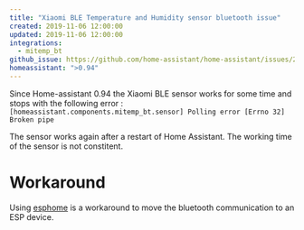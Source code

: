 ```yaml
---
title: "Xiaomi BLE Temperature and Humidity sensor bluetooth issue"
created: 2019-11-06 12:00:00
updated: 2019-11-06 12:00:00
integrations:
  - mitemp_bt
github_issue: https://github.com/home-assistant/home-assistant/issues/24313
homeassistant: ">0.94"
---
```


Since Home-assistant 0.94 the Xiaomi BLE sensor works for some time and stops with the following error :
`[homeassistant.components.mitemp_bt.sensor] Polling error [Errno 32] Broken pipe` 

The sensor works again after a restart of Home Assistant. The working time of the sensor is not constitent.

# Workaround

Using [esphome](https://esphome.io/components/sensor/xiaomi_lywsdcgq.html) is a workaround to move the bluetooth communication to an ESP device.
